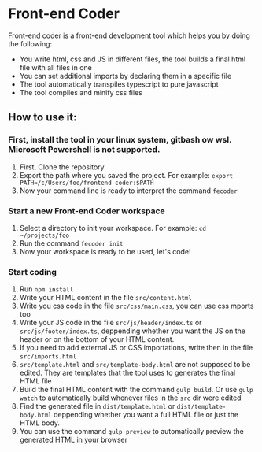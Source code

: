 # Front-end Coder

Front-end coder is a front-end development tool which helps you by doing the following:
* You write html, css and JS in different files, the tool builds a final html file with all files in one
* You can set additional imports by declaring them in a specific file
* The tool automatically transpiles typescript to pure javascript
* The tool compiles and minify css files

## How to use it:

### First, install the tool in your linux system, gitbash ow wsl. Microsoft Powershell is not supported.
1. First, Clone the repository
2. Export the path where you saved the project. For example: `export PATH=/c/Users/foo/frontend-coder:$PATH`
3. Now your command line is ready to interpret the command `fecoder`


### Start a new Front-end Coder workspace
1. Select a directory to init your workspace. For example: `cd ~/projects/foo`
2. Run the command `fecoder init`
3. Now your workspace is ready to be used, let's code!

### Start coding
1. Run `npm install`
2. Write your HTML content in the file `src/content.html`
3. Write you css code in the file `src/css/main.css`, you can use css mports too
4. Write your JS code in the file `src/js/header/index.ts`  or `src/js/footer/index.ts`, deppending whether you want the JS on the header or on the bottom of your HTML content.
5. If you need to add external JS or CSS importations, write then in the file `src/imports.html`
6. `src/template.html` and `src/template-body.html` are not supposed to be edited. They are templates that the tool uses to generates the final HTML file
7. Build the final HTML content with the command `gulp build`. Or use `gulp watch` to automatically build whenever files in the `src` dir were edited
8. Find the generated file in `dist/template.html` or `dist/template-body.html` deppending whether you want a full HTML file or just the HTML body.
9. You can use the command `gulp preview` to automatically preview the generated HTML in your browser
